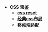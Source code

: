 * **CSS 宝鉴**
  * [**css reset**](/css/README)
  * [**经典css布局**](/css/normal)
  * [**移动端适配**](/css/mobile)